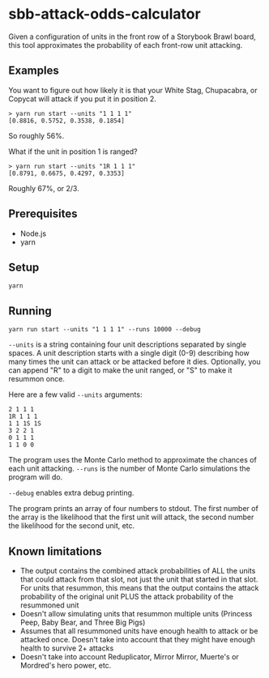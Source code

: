 # sbb-attack-odds-calculator

Given a configuration of units in the front row of a Storybook Brawl board, this tool approximates the probability of each front-row unit attacking.

## Examples

You want to figure out how likely it is that your White Stag, Chupacabra, or Copycat will attack if you put it in position 2.

```
> yarn run start --units "1 1 1 1"
[0.8816, 0.5752, 0.3538, 0.1854]
```

So roughly 56%.

What if the unit in position 1 is ranged?

```
> yarn run start --units "1R 1 1 1"
[0.8791, 0.6675, 0.4297, 0.3353]
```

Roughly 67%, or 2/3.

## Prerequisites

- Node.js
- yarn

## Setup

```shell
yarn
```

## Running

```shell
yarn run start --units "1 1 1 1" --runs 10000 --debug
```

`--units` is a string containing four unit descriptions separated by single spaces. A unit description starts with a single digit (0-9) describing how many times the unit can attack or be attacked before it dies. Optionally, you can append "R" to a digit to make the unit ranged, or "S" to make it resummon once.

Here are a few valid `--units` arguments:

```
2 1 1 1
1R 1 1 1
1 1 1S 1S
3 2 2 1
0 1 1 1
1 1 0 0
```

The program uses the Monte Carlo method to approximate the chances of each unit attacking. `--runs` is the number of Monte Carlo simulations the program will do.

`--debug` enables extra debug printing.

The program prints an array of four numbers to stdout. The first number of the array is the likelihood that the first unit will attack, the second number the likelihood for the second unit, etc.

## Known limitations

- The output contains the combined attack probabilities of ALL the units that could attack from that slot, not just the unit that started in that slot. For units that resummon, this means that the output contains the attack probability of the original unit PLUS the attack probability of the resummoned unit
- Doesn't allow simulating units that resummon multiple units (Princess Peep, Baby Bear, and Three Big Pigs)
- Assumes that all resummoned units have enough health to attack or be attacked once. Doesn't take into account that they might have enough health to survive 2+ attacks
- Doesn't take into account Reduplicator, Mirror Mirror, Muerte's or Mordred's hero power, etc.
